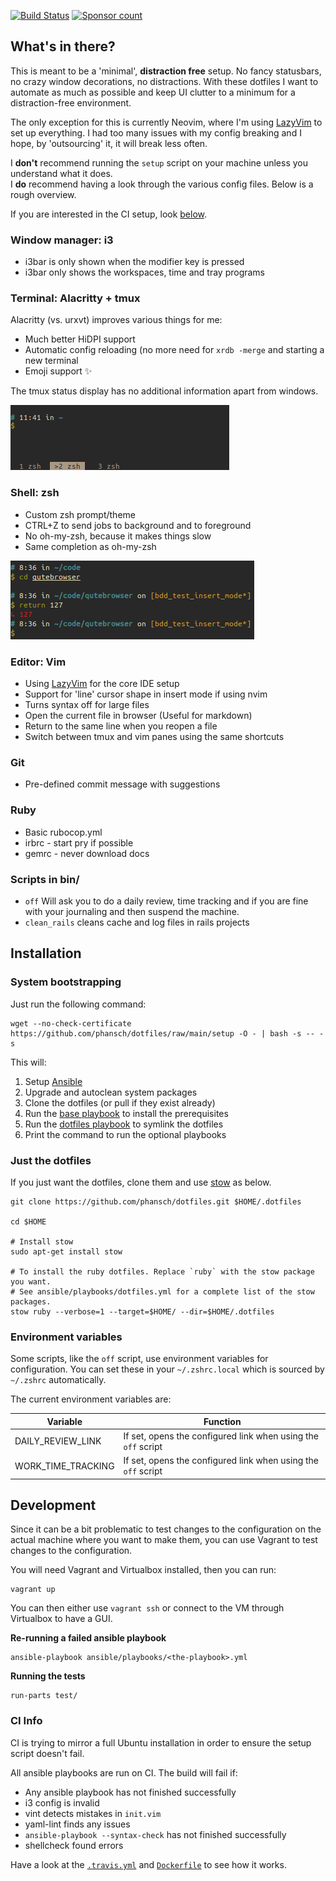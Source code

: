 [![Build Status](https://github.com/phansch/dotfiles/workflows/CI/badge.svg?branch=main)](https://github.com/phansch/dotfiles/actions)
[![Sponsor count](https://img.shields.io/badge/sponsors-4-brightgreen)](https://phansch.net/thanks)

## What's in there?

This is meant to be a 'minimal', **distraction free** setup. No fancy
statusbars, no crazy window decorations, no distractions.
With these dotfiles I want to automate as much as possible and keep UI clutter
to a minimum for a distraction-free environment.

The only exception for this is currently Neovim, where I'm using [LazyVim] to
set up everything. I had too many issues with my config breaking and I hope,
by 'outsourcing' it, it will break less often.

I **don't** recommend running the `setup` script on your machine unless
you understand what it does.  
I **do** recommend having a look through the various config files.
Below is a rough overview.

If you are interested in the CI setup, look [below](#ci-info).

### Window manager: i3

* i3bar is only shown when the modifier key is pressed
* i3bar only shows the workspaces, time and tray programs

### Terminal: Alacritty + tmux

Alacritty (vs. urxvt) improves various things for me:

* Much better HiDPI support
* Automatic config reloading (no more need for `xrdb -merge` and starting a new
  terminal
* Emoji support ✨

The tmux status display has no additional information apart from windows.

![tmux status display](screenshots/screen-tmux.png)

### Shell: zsh

* Custom zsh prompt/theme
* CTRL+Z to send jobs to background and to foreground
* No oh-my-zsh, because it makes things slow
* Same completion as oh-my-zsh

![zsh prompt](screenshots/screen-zsh1.png)

### Editor: Vim

* Using [LazyVim] for the core IDE setup
* Support for 'line' cursor shape in insert mode if using nvim
* Turns syntax off for large files
* Open the current file in browser (Useful for markdown)
* Return to the same line when you reopen a file
* Switch between tmux and vim panes using the same shortcuts

### Git

* Pre-defined commit message with suggestions

### Ruby

* Basic rubocop.yml
* irbrc - start pry if possible
* gemrc - never download docs

### Scripts in bin/

* `off` Will ask you to do a daily review, time tracking and if you are fine with your journaling and then suspend the machine.
* `clean_rails` cleans cache and log files in rails projects

## Installation

### System bootstrapping

Just run the following command:

    wget --no-check-certificate https://github.com/phansch/dotfiles/raw/main/setup -O - | bash -s -- -s

This will:

1. Setup [Ansible](https://www.ansible.com/)
2. Upgrade and autoclean system packages
3. Clone the dotfiles (or pull if they exist already)
4. Run the [base playbook](https://github.com/phansch/dotfiles/blob/main/ansible/playbooks/base.yml) to install the prerequisites
5. Run the [dotfiles playbook](https://github.com/phansch/dotfiles/blob/main/ansible/playbooks/dotfiles.yml) to symlink the dotfiles
6. Print the command to run the optional playbooks

### Just the dotfiles

If you just want the dotfiles, clone them and use [stow](https://www.gnu.org/software/stow/) as below.

    git clone https://github.com/phansch/dotfiles.git $HOME/.dotfiles

    cd $HOME

    # Install stow
    sudo apt-get install stow

    # To install the ruby dotfiles. Replace `ruby` with the stow package you want.
    # See ansible/playbooks/dotfiles.yml for a complete list of the stow packages.
    stow ruby --verbose=1 --target=$HOME/ --dir=$HOME/.dotfiles

### Environment variables

Some scripts, like the `off` script, use environment variables for configuration.
You can set these in your `~/.zshrc.local` which is sourced by `~/.zshrc` automatically.

The current environment variables are:

| Variable           | Function                                                      |
| ------------------ | ------------------------------------------------------------- |
| DAILY_REVIEW_LINK  | If set, opens the configured link when using the `off` script |
| WORK_TIME_TRACKING | If set, opens the configured link when using the `off` script |

## Development

Since it can be a bit problematic to test changes to the configuration on the actual machine where you want to make them, you can use Vagrant to test changes to the configuration.

You will need Vagrant and Virtualbox installed, then you can run:

    vagrant up

You can then either use `vagrant ssh` or connect to the VM through Virtualbox to have a GUI.

**Re-running a failed ansible playbook**

    ansible-playbook ansible/playbooks/<the-playbook>.yml

**Running the tests**

    run-parts test/

### CI Info

CI is trying to mirror a full Ubuntu installation in order to ensure the setup script doesn't fail.

All ansible playbooks are run on CI. The build will fail if:

* Any ansible playbook has not finished successfully
* i3 config is invalid
* vint detects mistakes in `init.vim`
* yaml-lint finds any issues
* `ansible-playbook --syntax-check` has not finished successfully
* shellcheck found errors

Have a look at the [`.travis.yml`][travis] and
[`Dockerfile`][dockerfile] to see how it works.

[travis]: https://github.com/phansch/dotfiles/blob/main/.travis.yml
[dockerfile]: https://github.com/phansch/dotfiles/blob/main/Dockerfile
[LazyVim]: http://www.lazyvim.org/
